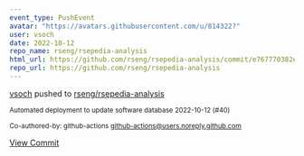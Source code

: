 ```yaml
---
event_type: PushEvent
avatar: "https://avatars.githubusercontent.com/u/814322?"
user: vsoch
date: 2022-10-12
repo_name: rseng/rsepedia-analysis
html_url: https://github.com/rseng/rsepedia-analysis/commit/e767770382eb13536339bc24baa726a228332d55
repo_url: https://github.com/rseng/rsepedia-analysis
---
```


<a href='https://github.com/vsoch' target='_blank'>vsoch</a> pushed to <a href='https://github.com/rseng/rsepedia-analysis' target='_blank'>rseng/rsepedia-analysis</a>

<small>Automated deployment to update software database 2022-10-12 (#40)

Co-authored-by: github-actions <github-actions@users.noreply.github.com></small>

<a href='https://github.com/rseng/rsepedia-analysis/commit/e767770382eb13536339bc24baa726a228332d55' target='_blank'>View Commit</a>